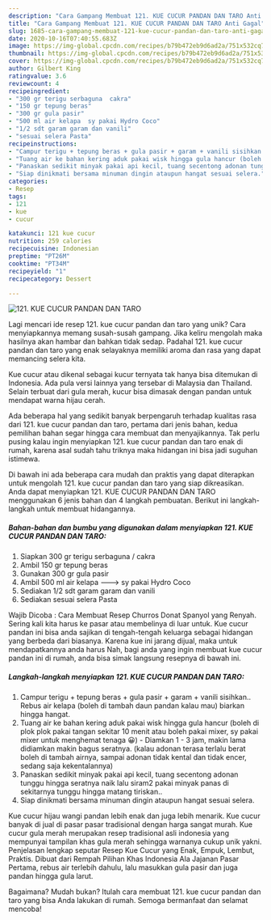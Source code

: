 ```yaml
---
description: "Cara Gampang Membuat 121. KUE CUCUR PANDAN DAN TARO Anti Gagal"
title: "Cara Gampang Membuat 121. KUE CUCUR PANDAN DAN TARO Anti Gagal"
slug: 1685-cara-gampang-membuat-121-kue-cucur-pandan-dan-taro-anti-gagal
date: 2020-10-16T07:40:55.683Z
image: https://img-global.cpcdn.com/recipes/b79b472eb9d6ad2a/751x532cq70/121-kue-cucur-pandan-dan-taro-foto-resep-utama.jpg
thumbnail: https://img-global.cpcdn.com/recipes/b79b472eb9d6ad2a/751x532cq70/121-kue-cucur-pandan-dan-taro-foto-resep-utama.jpg
cover: https://img-global.cpcdn.com/recipes/b79b472eb9d6ad2a/751x532cq70/121-kue-cucur-pandan-dan-taro-foto-resep-utama.jpg
author: Gilbert King
ratingvalue: 3.6
reviewcount: 4
recipeingredient:
- "300 gr terigu serbaguna  cakra"
- "150 gr tepung beras"
- "300 gr gula pasir"
- "500 ml air kelapa  sy pakai Hydro Coco"
- "1/2 sdt garam garam dan vanili"
- "sesuai selera Pasta"
recipeinstructions:
- "Campur terigu + tepung beras + gula pasir + garam + vanili sisihkan.. Rebus air kelapa (boleh di tambah daun pandan kalau mau) biarkan hingga hangat."
- "Tuang air ke bahan kering aduk pakai wisk hingga gula hancur (boleh di plok plok pakai tangan sekitar 10 menit atau boleh pakai mixer, sy pakai mixer untuk menghemat tenaga 😀) Diamkan 1 - 3 jam, makin lama didiamkan makin bagus seratnya. (kalau adonan terasa terlalu berat boleh di tambah airnya, sampai adonan tidak kental dan tidak encer, sedang saja kekentalannya)"
- "Panaskan sedikit minyak pakai api kecil, tuang secentong adonan tunggu hingga seratnya naik lalu siram2 pakai minyak panas di sekitarnya tunggu hingga matang tiriskan.."
- "Siap dinikmati bersama minuman dingin ataupun hangat sesuai selera."
categories:
- Resep
tags:
- 121
- kue
- cucur

katakunci: 121 kue cucur 
nutrition: 259 calories
recipecuisine: Indonesian
preptime: "PT26M"
cooktime: "PT34M"
recipeyield: "1"
recipecategory: Dessert

---
```



![121. KUE CUCUR PANDAN DAN TARO](https://img-global.cpcdn.com/recipes/b79b472eb9d6ad2a/751x532cq70/121-kue-cucur-pandan-dan-taro-foto-resep-utama.jpg)

Lagi mencari ide resep 121. kue cucur pandan dan taro yang unik? Cara menyiapkannya memang susah-susah gampang. Jika keliru mengolah maka hasilnya akan hambar dan bahkan tidak sedap. Padahal 121. kue cucur pandan dan taro yang enak selayaknya memiliki aroma dan rasa yang dapat memancing selera kita.

Kue cucur atau dikenal sebagai kucur ternyata tak hanya bisa ditemukan di Indonesia. Ada pula versi lainnya yang tersebar di Malaysia dan Thailand. Selain terbuat dari gula merah, kucur bisa dimasak dengan pandan untuk mendapat warna hijau cerah.

Ada beberapa hal yang sedikit banyak berpengaruh terhadap kualitas rasa dari 121. kue cucur pandan dan taro, pertama dari jenis bahan, kedua pemilihan bahan segar hingga cara membuat dan menyajikannya. Tak perlu pusing kalau ingin menyiapkan 121. kue cucur pandan dan taro enak di rumah, karena asal sudah tahu triknya maka hidangan ini bisa jadi suguhan istimewa.


Di bawah ini ada beberapa cara mudah dan praktis yang dapat diterapkan untuk mengolah 121. kue cucur pandan dan taro yang siap dikreasikan. Anda dapat menyiapkan 121. KUE CUCUR PANDAN DAN TARO menggunakan 6 jenis bahan dan 4 langkah pembuatan. Berikut ini langkah-langkah untuk membuat hidangannya.

<!--inarticleads1-->

##### Bahan-bahan dan bumbu yang digunakan dalam menyiapkan 121. KUE CUCUR PANDAN DAN TARO:

1. Siapkan 300 gr terigu serbaguna / cakra
1. Ambil 150 gr tepung beras
1. Gunakan 300 gr gula pasir
1. Ambil 500 ml air kelapa ---&gt; sy pakai Hydro Coco
1. Sediakan 1/2 sdt garam garam dan vanili
1. Sediakan sesuai selera Pasta


Wajib Dicoba : Cara Membuat Resep Churros Donat Spanyol yang Renyah. Sering kali kita harus ke pasar atau membelinya di luar untuk. Kue cucur pandan ini bisa anda sajikan di tengah-tengah keluarga sebagai hidangan yang berbeda dari biasanya. Karena kue ini jarang dijual, maka untuk mendapatkannya anda harus Nah, bagi anda yang ingin membuat kue cucur pandan ini di rumah, anda bisa simak langsung resepnya di bawah ini. 

<!--inarticleads2-->

##### Langkah-langkah menyiapkan 121. KUE CUCUR PANDAN DAN TARO:

1. Campur terigu + tepung beras + gula pasir + garam + vanili sisihkan.. Rebus air kelapa (boleh di tambah daun pandan kalau mau) biarkan hingga hangat.
1. Tuang air ke bahan kering aduk pakai wisk hingga gula hancur (boleh di plok plok pakai tangan sekitar 10 menit atau boleh pakai mixer, sy pakai mixer untuk menghemat tenaga 😀) - Diamkan 1 - 3 jam, makin lama didiamkan makin bagus seratnya. (kalau adonan terasa terlalu berat boleh di tambah airnya, sampai adonan tidak kental dan tidak encer, sedang saja kekentalannya)
1. Panaskan sedikit minyak pakai api kecil, tuang secentong adonan tunggu hingga seratnya naik lalu siram2 pakai minyak panas di sekitarnya tunggu hingga matang tiriskan..
1. Siap dinikmati bersama minuman dingin ataupun hangat sesuai selera.


Kue cucur hijau wangi pandan lebih enak dan juga lebih menarik. Kue cucur banyak di jual di pasar pasar tradisional dengan harga sangat murah. Kue cucur gula merah merupakan resep tradisional asli indonesia yang mempunyai tampilan khas gula merah sehingga warnanya cukup unik yakni. Penjelasan lengkap seputar Resep Kue Cucur yang Enak, Empuk, Lembut, Praktis. Dibuat dari Rempah Pilihan Khas Indonesia Ala Jajanan Pasar Pertama, rebus air terlebih dahulu, lalu masukkan gula pasir dan juga pandan hingga gula larut. 

Bagaimana? Mudah bukan? Itulah cara membuat 121. kue cucur pandan dan taro yang bisa Anda lakukan di rumah. Semoga bermanfaat dan selamat mencoba!
